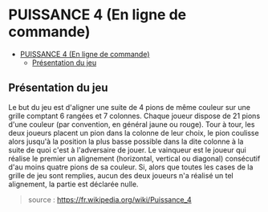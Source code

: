 # PUISSANCE 4 (En ligne de commande)

- [PUISSANCE 4 (En ligne de commande)](#puissance-4-en-ligne-de-commande)
  - [Présentation du jeu](#présentation-du-jeu)

## Présentation du jeu

Le but du jeu est d'aligner une suite de 4 pions de même couleur sur une grille comptant 6 rangées et 7 colonnes. Chaque joueur dispose de 21 pions d'une couleur (par convention, en général jaune ou rouge). Tour à tour, les deux joueurs placent un pion dans la colonne de leur choix, le pion coulisse alors jusqu'à la position la plus basse possible dans la dite colonne à la suite de quoi c'est à l'adversaire de jouer. Le vainqueur est le joueur qui réalise le premier un alignement (horizontal, vertical ou diagonal) consécutif d'au moins quatre pions de sa couleur. Si, alors que toutes les cases de la grille de jeu sont remplies, aucun des deux joueurs n'a réalisé un tel alignement, la partie est déclarée nulle. 
>source : https://fr.wikipedia.org/wiki/Puissance_4